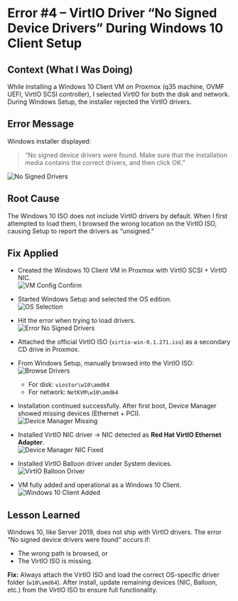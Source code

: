# Error #4 – VirtIO Driver “No Signed Device Drivers” During Windows 10 Client Setup

## Context (What I Was Doing)
While installing a Windows 10 Client VM on Proxmox (q35 machine, OVMF UEFI, VirtIO SCSI controller), I selected VirtIO for both the disk and network. During Windows Setup, the installer rejected the VirtIO drivers.

## Error Message
Windows installer displayed:

> “No signed device drivers were found. Make sure that the installation media contains the correct drivers, and then click OK.”

![No Signed Drivers](Error-4/03-no-signed-drivers-found.png)

## Root Cause
The Windows 10 ISO does not include VirtIO drivers by default. When I first attempted to load them, I browsed the wrong location on the VirtIO ISO, causing Setup to report the drivers as “unsigned.”

## Fix Applied
- Created the Windows 10 Client VM in Proxmox with VirtIO SCSI + VirtIO NIC.  
  ![VM Config Confirm](Error-4/01-confirm-windows-10-VM.png)

- Started Windows Setup and selected the OS edition.  
  ![OS Selection](Error-4/02-choose-correct-OS.png)

- Hit the error when trying to load drivers.  
  ![Error No Signed Drivers](Error-4/03-no-signed-drivers-found.png)

- Attached the official VirtIO ISO (`virtio-win-0.1.271.iso`) as a secondary CD drive in Proxmox.  
- From Windows Setup, manually browsed into the VirtIO ISO:  
  ![Browse Drivers](Error-4/04-browse-drivers.png)  

  - For disk: `viostor\w10\amd64`  
  - For network: `NetKVM\w10\amd64`  

- Installation continued successfully. After first boot, Device Manager showed missing devices (Ethernet + PCI).  
  ![Device Manager Missing](Error-4/05-device-manager.png)

- Installed VirtIO NIC driver → NIC detected as **Red Hat VirtIO Ethernet Adapter**.  
  ![Device Manager NIC Fixed](Error-4/06-device-manager-nic.png)

- Installed VirtIO Balloon driver under System devices.  
  ![VirtIO Balloon Driver](Error-4/07-virtio-balloon.png)

- VM fully added and operational as a Windows 10 Client.  
  ![Windows 10 Client Added](Error-4/08-windows-10-client-added.png)

## Lesson Learned
Windows 10, like Server 2019, does not ship with VirtIO drivers. The error “No signed device drivers were found” occurs if:  
- The wrong path is browsed, or  
- The VirtIO ISO is missing.  

**Fix:** Always attach the VirtIO ISO and load the correct OS-specific driver folder (`w10\amd64`). After install, update remaining devices (NIC, Balloon, etc.) from the VirtIO ISO to ensure full functionality.
